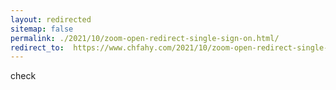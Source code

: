 ```yaml
---
layout: redirected
sitemap: false
permalink: ./2021/10/zoom-open-redirect-single-sign-on.html/
redirect_to:  https://www.chfahy.com/2021/10/zoom-open-redirect-single-sign-on.html
---
```

check
